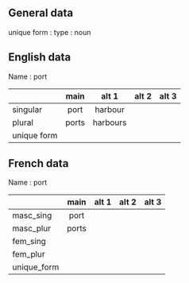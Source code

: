 ## General data

unique form :
type : noun

## English data

Name : port

|             | main  |  alt 1   | alt 2 | alt 3 |
| :---------- | :---: | :------: | :---: | ----- |
| singular    | port  | harbour  |       |       |
| plural      | ports | harbours |       |       |
| unique form |       |          |       |       |

## French data

Name : port

|             | main  | alt 1 | alt 2 | alt 3 |
| :---------- | :---: | :---: | :---: | :---: |
| masc_sing   | port  |       |       |       |
| masc_plur   | ports |       |       |       |
| fem_sing    |       |       |       |       |
| fem_plur    |       |       |       |       |
| unique_form |       |       |       |       |


